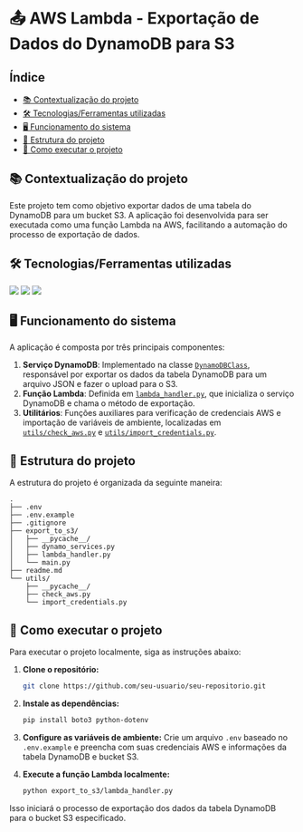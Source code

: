 # 📤 AWS Lambda - Exportação de Dados do DynamoDB para S3

## Índice

* [📚 Contextualização do projeto](#-contextualização-do-projeto)
* [🛠️ Tecnologias/Ferramentas utilizadas](#%EF%B8%8F-tecnologiasferramentas-utilizadas)
* [🖥️ Funcionamento do sistema](#%EF%B8%8F-funcionamento-do-sistema)
* [📁 Estrutura do projeto](#estrutura-do-projeto)
* [📌 Como executar o projeto](#como-executar-o-projeto)

## 📚 Contextualização do projeto

Este projeto tem como objetivo exportar dados de uma tabela do DynamoDB para um bucket S3. A aplicação foi desenvolvida para ser executada como uma função Lambda na AWS, facilitando a automação do processo de exportação de dados.

## 🛠️ Tecnologias/Ferramentas utilizadas

[<img src="https://img.shields.io/badge/Python-3776AB?logo=python&logoColor=white">](https://www.python.org/)
[<img src="https://img.shields.io/badge/Boto3-0073BB?logo=amazonaws&logoColor=white">](https://boto3.amazonaws.com/v1/documentation/api/latest/index.html)
[<img src="https://img.shields.io/badge/Dotenv-ECD53F?logo=dotenv&logoColor=white">](https://pypi.org/project/python-dotenv/)

## 🖥️ Funcionamento do sistema

A aplicação é composta por três principais componentes:

1. **Serviço DynamoDB**: Implementado na classe [`DynamoDBClass`](export_to_s3/dynamo_services.py), responsável por exportar os dados da tabela DynamoDB para um arquivo JSON e fazer o upload para o S3.
2. **Função Lambda**: Definida em [`lambda_handler.py`](lambda_handler.py), que inicializa o serviço DynamoDB e chama o método de exportação.
3. **Utilitários**: Funções auxiliares para verificação de credenciais AWS e importação de variáveis de ambiente, localizadas em [`utils/check_aws.py`](utils/check_aws.py) e [`utils/import_credentials.py`](utils/import_credentials.py).

## 📁 Estrutura do projeto

A estrutura do projeto é organizada da seguinte maneira:

```
.
├── .env
├── .env.example
├── .gitignore
├── export_to_s3/
│   ├── __pycache__/
│   ├── dynamo_services.py
│   ├── lambda_handler.py
│   └── main.py
├── readme.md
└── utils/
    ├── __pycache__/
    ├── check_aws.py
    └── import_credentials.py
```

## 📌 Como executar o projeto

Para executar o projeto localmente, siga as instruções abaixo:

1. **Clone o repositório:**
   ```bash
   git clone https://github.com/seu-usuario/seu-repositorio.git
   ```

2. **Instale as dependências:**
   ```bash
   pip install boto3 python-dotenv
   ```

3. **Configure as variáveis de ambiente:**
   Crie um arquivo `.env` baseado no `.env.example` e preencha com suas credenciais AWS e informações da tabela DynamoDB e bucket S3.

4. **Execute a função Lambda localmente:**
   ```bash
   python export_to_s3/lambda_handler.py
   ```

Isso iniciará o processo de exportação dos dados da tabela DynamoDB para o bucket S3 especificado.
